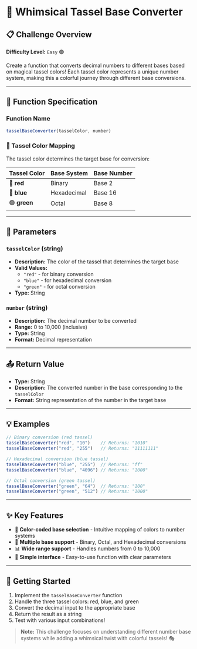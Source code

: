 # 🎨 Whimsical Tassel Base Converter

## 📋 Challenge Overview

**Difficulty Level:** `Easy` 🟢

Create a function that converts decimal numbers to different bases based on magical tassel colors! Each tassel color represents a unique number system, making this a colorful journey through different base conversions.

---

## 🎯 Function Specification

### Function Name
```javascript
tasselBaseConverter(tasselColor, number)
```

### 🌈 Tassel Color Mapping

The tassel color determines the target base for conversion:

| Tassel Color | Base System | Base Number |
|--------------|-------------|-------------|
| 🔴 **red**   | Binary      | Base 2      |
| 🔵 **blue**  | Hexadecimal | Base 16     |
| 🟢 **green** | Octal       | Base 8      |

---

## 📝 Parameters

### `tasselColor` (string)
- **Description:** The color of the tassel that determines the target base
- **Valid Values:** 
  - `"red"` - for binary conversion
  - `"blue"` - for hexadecimal conversion  
  - `"green"` - for octal conversion
- **Type:** String

### `number` (string)
- **Description:** The decimal number to be converted
- **Range:** 0 to 10,000 (inclusive)
- **Type:** String
- **Format:** Decimal representation

---

## 📤 Return Value

- **Type:** String
- **Description:** The converted number in the base corresponding to the `tasselColor`
- **Format:** String representation of the number in the target base

---

## 💡 Examples

```javascript
// Binary conversion (red tassel)
tasselBaseConverter("red", "10")    // Returns: "1010"
tasselBaseConverter("red", "255")   // Returns: "11111111"

// Hexadecimal conversion (blue tassel)
tasselBaseConverter("blue", "255")  // Returns: "ff"
tasselBaseConverter("blue", "4096") // Returns: "1000"

// Octal conversion (green tassel)
tasselBaseConverter("green", "64")  // Returns: "100"
tasselBaseConverter("green", "512") // Returns: "1000"
```

---

## ✨ Key Features

- 🎨 **Color-coded base selection** - Intuitive mapping of colors to number systems
- 🔢 **Multiple base support** - Binary, Octal, and Hexadecimal conversions
- 📊 **Wide range support** - Handles numbers from 0 to 10,000
- 🎯 **Simple interface** - Easy-to-use function with clear parameters

---

## 🚀 Getting Started

1. Implement the `tasselBaseConverter` function
2. Handle the three tassel colors: red, blue, and green
3. Convert the decimal input to the appropriate base
4. Return the result as a string
5. Test with various input combinations!

> **Note:** This challenge focuses on understanding different number base systems while adding a whimsical twist with colorful tassels! 🎭
